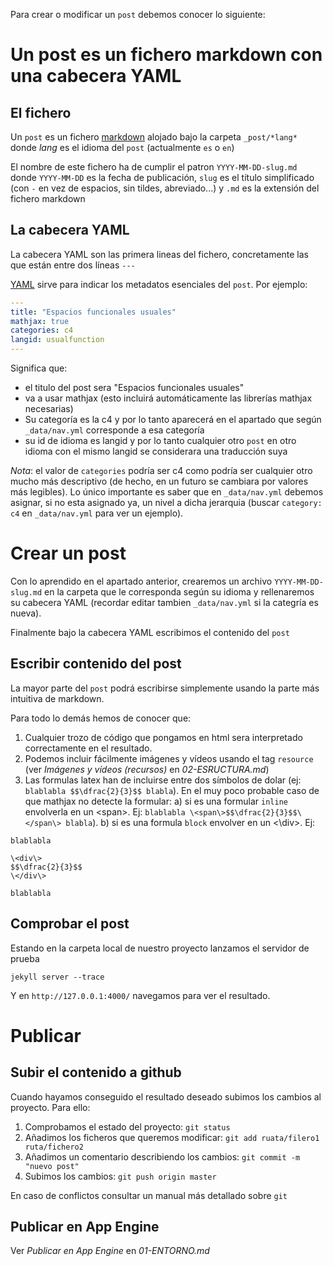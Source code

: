 Para crear o modificar un `post` debemos conocer lo siguiente:

# Un post es un fichero markdown con una cabecera YAML

## El fichero

Un `post` es un fichero [markdown](https://es.wikipedia.org/wiki/Markdown)
alojado bajo la carpeta `_post/*lang*` donde *lang* es el idioma del `post`
(actualmente `es` o `en`)

El nombre de este fichero ha de cumplir el patron `YYYY-MM-DD-slug.md`
donde `YYYY-MM-DD` es la fecha de publicación, `slug` es el título simplificado
(con `-` en vez de espacios, sin tildes, abreviado...) y `.md` es la extensión
del fichero markdown

## La cabecera YAML

La cabecera YAML son las primera lineas del fichero, concretamente las que están
entre dos líneas `---`

[YAML](https://es.wikipedia.org/wiki/YAML) sirve para indicar los metadatos
esenciales del `post`. Por ejemplo:

```yaml
---
title: "Espacios funcionales usuales"
mathjax: true
categories: c4
langid: usualfunction
---
```

Significa que:

- el titulo del post sera "Espacios funcionales usuales"
- va a usar mathjax (esto incluirá automáticamente las librerías mathjax necesarias)
- Su categoría es la c4 y por lo tanto aparecerá en el apartado que según `_data/nav.yml` corresponde a esa categoría
- su id de idioma es langid y por lo tanto cualquier otro `post` en otro idioma con el mismo langid se considerara una traducción suya

*Nota*: el valor de `categories` podría ser c4 como podría ser cualquier otro mucho más descriptivo
(de hecho, en un futuro se cambiara por valores más legibles). Lo único importante es saber que en 
`_data/nav.yml` debemos asignar, si no esta asignado ya, un nivel a dicha jerarquia
(buscar `category: c4` en `_data/nav.yml` para ver un ejemplo).

# Crear un post

Con lo aprendido en el apartado anterior, 
crearemos un archivo `YYYY-MM-DD-slug.md` en la carpeta que le corresponda según su idioma y
rellenaremos su cabecera YAML (recordar editar tambien `_data/nav.yml` si la categría es nueva).

Finalmente bajo la cabecera YAML escribimos el contenido del `post`

## Escribir contenido del post

La mayor parte del `post` podrá escribirse simplemente usando la parte más intuitiva de markdown.

Para todo lo demás hemos de conocer que:

1. Cualquier trozo de código que pongamos en html sera interpretado correctamente en el resultado.
2. Podemos incluir fácilmente imágenes y vídeos usando el tag `resource` (ver *Imágenes y vídeos (recursos)* en *02-ESRUCTURA.md*)
3. Las formulas latex han de incluirse entre dos símbolos de dolar (ej: `blablabla $$\dfrac{2}{3}$$ blabla`).
En el muy poco probable caso de que mathjax no detecte la formular:
	a) si es una formular `inline` envolverla en un \<span\>. Ej: `blablabla \<span\>$$\dfrac{2}{3}$$\</span\> blabla`).
	b) si es una formula `block` envolver en un <\div\>. Ej:
	
```
blablabla

\<div\>
$$\dfrac{2}{3}$$
\</div\>

blablabla
```

## Comprobar el post

Estando en la carpeta local de nuestro proyecto lanzamos el servidor de prueba

```
jekyll server --trace
```

Y en `http://127.0.0.1:4000/` navegamos para ver el resultado.

# Publicar

## Subir el contenido a github

Cuando hayamos conseguido el resultado deseado subimos los cambios al proyecto.
Para ello:

1. Comprobamos el estado del proyecto: `git status`
2. Añadimos los ficheros que queremos modificar: `git add ruata/filero1 ruta/fichero2`
3. Añadimos un comentario describiendo los cambios: `git commit -m "nuevo post"`
4. Subimos los cambios: `git push origin master`

En caso de conflictos consultar un manual más detallado sobre `git`

## Publicar en App Engine

Ver *Publicar en App Engine* en *01-ENTORNO.md*
